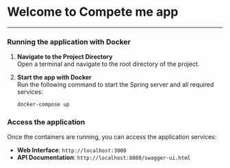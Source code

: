 # Welcome to Compete me app

---

### Running the application with Docker

1. **Navigate to the Project Directory**  
   Open a terminal and navigate to the root directory of the project.

2. **Start the app with Docker**  
   Run the following command to start the Spring server and all required services:

   ```bash
   docker-compose up

### Access the application

Once the containers are running, you can access the application services:

- **Web Interface**: `http://localhost:3000`
- **API Documentation**: `http://localhost:8080/swagger-ui.html`